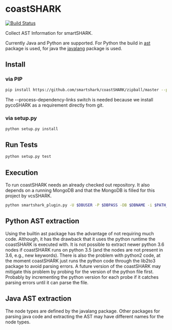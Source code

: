 # coastSHARK

[![Build Status](https://travis-ci.org/smartshark/coastSHARK.svg?branch=master)](https://travis-ci.org/smartshark/coastSHARK)

Collect AST Information for smartSHARK.

Currently Java and Python are supported.
For Python the build in [ast](https://docs.python.org/3/library/ast.html) package is used, for java the [javalang](https://github.com/c2nes/javalang) package is used.

## Install

### via PIP
```bash
pip install https://github.com/smartshark/coastSHARK/zipball/master --process-dependency-links
```
The --process-dependency-links switch is needed because we install pycoSHARK as a requirement directly from git.

### via setup.py
```bash
python setup.py install
```

## Run Tests
```bash
python setup.py test
```

## Execution

To run coastSHARK needs an already checked out repository. It also depends on a running MongoDB and that the MongoDB is filled for this project by vcsSHARK.
```bash
python smartshark_plugin.py -U $DBUSER -P $DBPASS -DB $DBNAME -i $PATH_TO_REPOSITORY -r $REVISION_HASH -u $REPOSITORY_GIT_URI -a $AUTHENTICATION_DB
```

## Python AST extraction

Using the builtin ast package has the advantage of not requiring much code. Although, it has the drawback that it uses the python runtime the coastSHARK is executed with. It is not possible to extract newer python 3.6 nodes if coastSHARK runs on python 3.5 (and the nodes are not present in 3.6, e.g., new keywords). 
There is also the problem with python2 code, at the moment coastSHARK just runs the python code through the lib2to3 package to avoid parsing errors.
A future version of the coastSHARK may mitigate this problem by probing for the version of the python file first. Probably by incrementing the python version for each probe if it catches parsing errors until it can parse the file.

## Java AST extraction

The node types are defined by the javalang package. Other packages for parsing java code and extracting the AST may have different names for the node types.